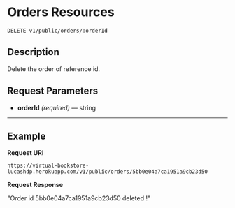 # Orders Resources

    DELETE v1/public/orders/:orderId

## Description
Delete the order of reference id.

## Request Parameters

- **orderId** _(required)_ — string

***

## Example
**Request URI**

    https://virtual-bookstore-lucashdp.herokuapp.com/v1/public/orders/5bb0e04a7ca1951a9cb23d50

**Request Response**

"Order id 5bb0e04a7ca1951a9cb23d50 deleted !"